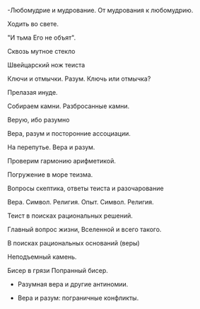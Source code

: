 -Любомудрие и мудрование.
От мудрования к любомудрию.

Ходить во свете.

"И тьма Его не объят".

Сквозь мутное стекло

Швейцарский нож теиста

Ключи и отмычки.
Разум. Ключь или отмычка?

Прелазая инуде.

Собираем камни.
Разбросанные камни.

Верую, ибо разумно

Вера, разум и посторонние ассоциации.


На перепутье. Вера и разум.

Проверим гармонию арифметикой.

Погружение в море теизма.

Вопросы скептика, ответы теиста и разочарование

Вера. Символ. Религия.
Опыт. Символ. Религия.

Теист в поисках рациональных решений.

Главный вопрос жизни, Вселенной и всего такого.

В поисках рациональных оснований (веры)

Неподъемный камень.

Бисер в грязи
Попранный бисер.

* Разумная вера и другие антиномии.

+ Вера и разум: пограничные конфликты.




